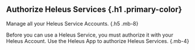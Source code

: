 ## Authorize Heleus Services {.h1 .primary-color}
Manage all your Heleus Service Accounts. {.h5 .mb-8}

Before you can use a Heleus Service, you must authorize it with your Heleus
Account. Use the Heleus App to authorize Heleus Services. {.mb-4}